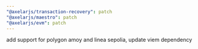 ```yaml
---
"@axelarjs/transaction-recovery": patch
"@axelarjs/maestro": patch
"@axelarjs/evm": patch
---
```


add support for polygon amoy and linea sepolia, update viem dependency
